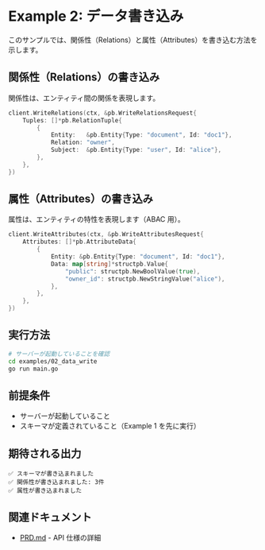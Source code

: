 # Example 2: データ書き込み

このサンプルでは、関係性（Relations）と属性（Attributes）を書き込む方法を示します。

## 関係性（Relations）の書き込み

関係性は、エンティティ間の関係を表現します。

```go
client.WriteRelations(ctx, &pb.WriteRelationsRequest{
    Tuples: []*pb.RelationTuple{
        {
            Entity:   &pb.Entity{Type: "document", Id: "doc1"},
            Relation: "owner",
            Subject:  &pb.Entity{Type: "user", Id: "alice"},
        },
    },
})
```

## 属性（Attributes）の書き込み

属性は、エンティティの特性を表現します（ABAC 用）。

```go
client.WriteAttributes(ctx, &pb.WriteAttributesRequest{
    Attributes: []*pb.AttributeData{
        {
            Entity: &pb.Entity{Type: "document", Id: "doc1"},
            Data: map[string]*structpb.Value{
                "public": structpb.NewBoolValue(true),
                "owner_id": structpb.NewStringValue("alice"),
            },
        },
    },
})
```

## 実行方法

```bash
# サーバーが起動していることを確認
cd examples/02_data_write
go run main.go
```

## 前提条件

- サーバーが起動していること
- スキーマが定義されていること（Example 1 を先に実行）

## 期待される出力

```
✅ スキーマが書き込まれました
✅ 関係性が書き込まれました: 3件
✅ 属性が書き込まれました
```

## 関連ドキュメント

- [PRD.md](../../PRD.md) - API 仕様の詳細
